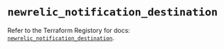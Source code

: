 # `newrelic_notification_destination`

Refer to the Terraform Registory for docs: [`newrelic_notification_destination`](https://registry.terraform.io/providers/newrelic/newrelic/3.24.0/docs/resources/notification_destination).
